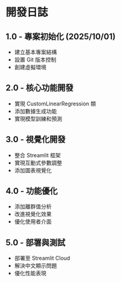 # 開發日誌

## 1.0 - 專案初始化 (2025/10/01)
- 建立基本專案結構
- 設置 Git 版本控制
- 創建虛擬環境

## 2.0 - 核心功能開發
- 實現 CustomLinearRegression 類
- 添加數據生成功能
- 實現模型訓練和預測

## 3.0 - 視覺化開發
- 整合 Streamlit 框架
- 實現互動式參數調整
- 添加圖表視覺化

## 4.0 - 功能優化
- 添加離群值分析
- 改進視覺化效果
- 優化使用者介面

## 5.0 - 部署與測試
- 部署至 Streamlit Cloud
- 解決中文顯示問題
- 優化性能表現